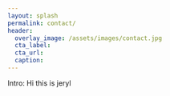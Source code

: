 ```yaml
---
layout: splash
permalink: contact/ 
header:
  overlay_image: /assets/images/contact.jpg
  cta_label: 
  cta_url: 
  caption:
---
```


Intro:
  Hi this is jeryl

